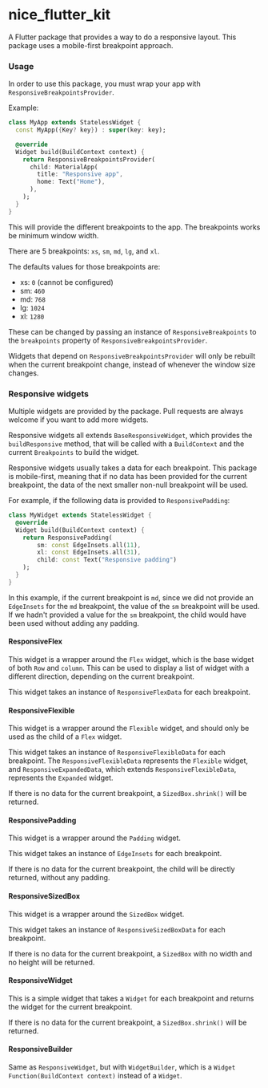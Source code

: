 # nice_flutter_kit

A Flutter package that provides a way to do a responsive layout. This package uses a mobile-first
breakpoint approach.

### Usage

In order to use this package, you must wrap your app with `ResponsiveBreakpointsProvider`.

Example:

```dart
class MyApp extends StatelessWidget {
  const MyApp({Key? key}) : super(key: key);

  @override
  Widget build(BuildContext context) {
    return ResponsiveBreakpointsProvider(
      child: MaterialApp(
        title: "Responsive app",
        home: Text("Home"),
      ),
    );
  }
}
```

This will provide the different breakpoints to the app. The breakpoints works be minimum window
width.

There are 5 breakpoints: `xs`, `sm`, `md`, `lg`, and `xl`.

The defaults values for those breakpoints are:

- xs: `0` (cannot be configured)
- sm: `460`
- md: `768`
- lg: `1024`
- xl: `1280`

These can be changed by passing an instance of `ResponsiveBreakpoints` to the `breakpoints` property
of `ResponsiveBreakpointsProvider`.

Widgets that depend on `ResponsiveBreakpointsProvider` will only be rebuilt when the current
breakpoint change, instead of whenever the window size changes.

### Responsive widgets

Multiple widgets are provided by the package. Pull requests are always welcome if you want to add
more widgets.

Responsive widgets all extends `BaseResponsiveWidget`, which provides the `buildResponsive` method,
that will be called with a `BuildContext` and the current `Breakpoints` to build the widget.

Responsive widgets usually takes a data for each breakpoint. This package is mobile-first, meaning
that if no data has been provided for the current breakpoint, the data of the next smaller non-null
breakpoint will be used.

For example, if the following data is provided to `ResponsivePadding`:

```dart
class MyWidget extends StatelessWidget {
  @override
  Widget build(BuildContext context) {
    return ResponsivePadding(
        sm: const EdgeInsets.all(11),
        xl: const EdgeInsets.all(31),
        child: const Text("Responsive padding")
    );
  }
}
```

In this example, if the current breakpoint is `md`, since we did not provide an `EdgeInsets` for
the `md` breakpoint, the value of the `sm` breakpoint will be used. If we hadn't provided a value
for the `sm` breakpoint, the child would have been used without adding any padding.

#### ResponsiveFlex

This widget is a wrapper around the `Flex` widget, which is the base widget of both `Row`
and `column`. This can be used to display a list of widget with a different direction, depending on
the current breakpoint.

This widget takes an instance of `ResponsiveFlexData` for each breakpoint.

#### ResponsiveFlexible

This widget is a wrapper around the `Flexible` widget, and should only be used as the child of
a `Flex` widget.

This widget takes an instance of `ResponsiveFlexibleData` for each breakpoint.
The `ResponsiveFlexibleData` represents the `Flexible` widget, and `ResponsiveExpandedData`, which
extends `ResponsiveFlexibleData`, represents the `Expanded` widget.

If there is no data for the current breakpoint, a `SizedBox.shrink()` will be returned.

#### ResponsivePadding

This widget is a wrapper around the `Padding` widget.

This widget takes an instance of `EdgeInsets` for each breakpoint.

If there is no data for the current breakpoint, the child will be directly returned, without any
padding.

#### ResponsiveSizedBox

This widget is a wrapper around the `SizedBox` widget.

This widget takes an instance of `ResponsiveSizedBoxData` for each breakpoint.

If there is no data for the current breakpoint, a `SizedBox` with no width and no height will be
returned.

#### ResponsiveWidget

This is a simple widget that takes a `Widget` for each breakpoint and returns the widget for the
current breakpoint.

If there is no data for the current breakpoint, a `SizedBox.shrink()` will be returned.

#### ResponsiveBuilder

Same as `ResponsiveWidget`, but with `WidgetBuilder`, which is
a `Widget Function(BuildContext context)` instead of a `Widget`.

